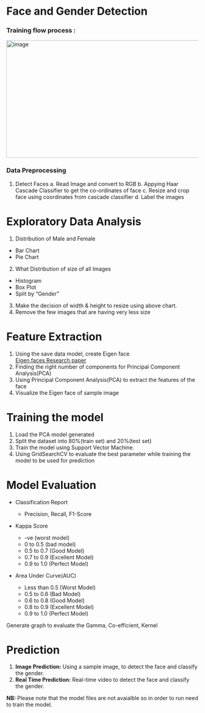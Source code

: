 # Face and Gender Detection

### Training flow process : 

<img width="1152" height="307" alt="image" src="https://github.com/user-attachments/assets/2c76d830-58c6-4d7c-82d0-79e919fab974" />


### Data Preprocessing

1. Detect Faces
  a. Read Image and convert to RGB
  b. Appying Haar Cascade Classifier to get the co-ordinates of face
  c. Resize and crop face using coordinates from cascade classifier
  d. Label the images

# Exploratory Data Analysis
1. Distribution of Male and Female 
 - Bar Chart
 - Pie Chart
2. What Distribution of size of all Images
 - Histogram
 - Box Plot
 - Split by “Gender”
3. Make the decision of width & height to resize using above chart.
4. Remove the few images that are having very less size

# Feature Extraction
1. Using the save data model, create Eigen face  
[Eigen faces Research paper](https://sites.cs.ucsb.edu/~mturk/Papers/mturk-CVPR91.pdf)
2. Finding the right number of components for Principal Component Analysis(PCA)
3. Using Principal Component Analysis(PCA) to extract the features of the face
4. Visualize the Eigen face of sample image

# Training the model
1. Load the PCA model generated
2. Split the dataset into 80%(train set) and 20%(test set)
3. Train the model using Support Vector Machine.
4. Using GridSearchCV to evaluate the best parameter while training the model to be used for prediction

# Model Evaluation
- Classification Report
  - Precision, Recall, F1-Score

- Kappa Score
  - -ve (worst model)
  - 0 to 0.5 (bad model)
  - 0.5 to 0.7 (Good Model)
  - 0.7 to 0.9 (Excellent Model)
  - 0.9 to 1.0 (Perfect Model)

- Area Under Curve(AUC)
  - Less than 0.5 (Worst Model)
  - 0.5 to 0.6 (Bad Model)
  - 0.6 to 0.8 (Good Model)
  - 0.8 to 0.9 (Excellent Model)
  - 0.9 to 1.0 (Perfect Model)

Generate graph to evaluate the Gamma, Co-efficient, Kernel

# Prediction
1. **Image Prediction:** Using a sample image, to detect the face and classify the gender.
2. **Real Time Prediction:** Real-time video to detect the face and classify the gender.


**NB:** Please note that the model files are not avaialble so in order to run need to train the model.
